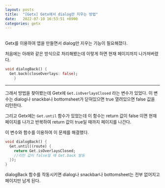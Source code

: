 ```yaml
---
layout: posts
title:  "[Getx] Getx에서 dialog만 지우는 방법"
date:   2022-07-10 16:53:51 +0900
categories: getx
---
```

<br>
Getx를 이용하여 앱을 만들면서 dialog만 지우는 기능이 필요해졌다.

처음에는 아래와 같은 방식으로 처리해봤는데 이렇게 하면 현재 페이지까지 나가져버렸다.
```dart
void dialogBack() {
  Get.back(closeOverlays: false);
    }
```

___

그래서 방법을 찾아봤는데 Getx에 `Get.isOverlaysClosed` 라는 변수가 있었다. 이 변수는 dialog나 snackba나 bottomsheet가 닫혀있으면 true 열려있으면 false 값을 리턴한다.

그리고 Getx에는 `Get.until` 함수가 있었는데 이 함수는 return 값이 false 이면 현재 페이지를 나가고 반복하여 return 값이 true일 때까지 페이지를 나간다.

이 변수와 함수를 이용하여 이 문제를 해결했다.

```dart
void dialogBack() {
  Get.until((route) {
    return Get.isOverlaysClosed;
    //리턴 값이 false일 때 Get.back 발동
  });
}
```
dialogBack 함수를 작동시키면 dialog나 snackbar나 bottomsheet는 전부 없어지고 페이지만 남게 된다.
